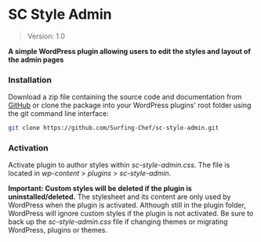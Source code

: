 # SC Style Admin #
> Version: 1.0

__A simple WordPress plugin allowing users to edit the styles and layout of the admin pages__

### Installation ###
Download a zip file containing the source code and documentation from [GitHub](https://github.com/Surfing-Chef/sc-style-admin) or clone the package into your WordPress plugins' root folder using the git command line interface:

```bash
git clone https://github.com/Surfing-Chef/sc-style-admin.git  
```  
### Activation ###
Activate plugin to author styles within *sc-style-admin.css*. The file is located in *wp-content > plugins > sc-style-admin*.  

__Important: Custom styles will be deleted if the plugin is uninstalled/deleted.__  The stylesheet and its content are only used by WordPress when the plugin is activated. Although still in the plugin folder, WordPress will ignore custom styles if the plugin is not activated. Be sure to back up the *sc-style-admin.css* file if changing themes or migrating WordPress, plugins or themes.
